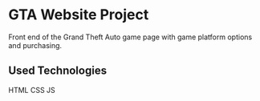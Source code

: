 # GTA Website Project
Front end of the Grand Theft Auto game page with game platform options and purchasing.

## Used Technologies
HTML
CSS
JS